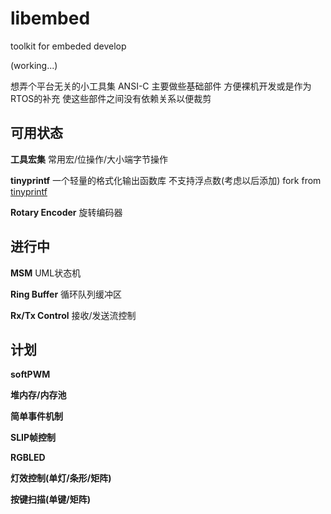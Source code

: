 # libembed
toolkit for embeded develop

(working...)

想弄个平台无关的小工具集 ANSI-C
主要做些基础部件 方便裸机开发或是作为RTOS的补充
使这些部件之间没有依赖关系以便裁剪

可用状态
--------
__工具宏集__ 常用宏/位操作/大小端字节操作

__tinyprintf__ 一个轻量的格式化输出函数库 不支持浮点数(考虑以后添加) fork from [tinyprintf](https://github.com/cjlano/tinyprintf)

__Rotary Encoder__ 旋转编码器

进行中
------
__MSM__ UML状态机

__Ring Buffer__ 循环队列缓冲区

__Rx/Tx Control__ 接收/发送流控制



计划
-----
__softPWM__

__堆内存/内存池__

__简单事件机制__

__SLIP帧控制__

__RGBLED__

__灯效控制(单灯/条形/矩阵)__

__按键扫描(单键/矩阵)__